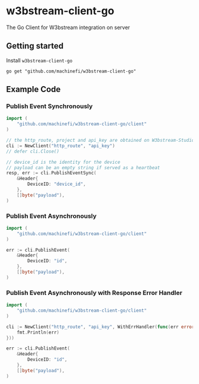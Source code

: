 # w3bstream-client-go

The Go Client for W3bstream integration on server

## Getting started

Install `w3bstream-client-go` 
``` shell
go get "github.com/machinefi/w3bstream-client-go"
```


## Example Code

### Publish Event Synchronously

``` go
import (
	"github.com/machinefi/w3bstream-client-go/client"
)

// the http_route, project and api_key are obtained on W3bstream-Studio
cli := NewClient("http_route", "api_key")
// defer cli.Close()

// device_id is the identity for the device
// payload can be an empty string if served as a heartbeat
resp, err := cli.PublishEventSync(
    &Header{
        DeviceID: "device_id",
    },
    []byte("payload"),
)
```

### Publish Event Asynchronously

``` go
import (
	"github.com/machinefi/w3bstream-client-go/client"
)

err := cli.PublishEvent(
    &Header{
        DeviceID: "id",
    },
    []byte("payload"),
)
```

### Publish Event Asynchronously with Response Error Handler

``` go
import (
	"github.com/machinefi/w3bstream-client-go/client"
)

cli := NewClient("http_route", "api_key", WithErrHandler(func(err error) {
    fmt.Println(err)
}))

err := cli.PublishEvent(
    &Header{
        DeviceID: "id",
    },
    []byte("payload"),
)
```